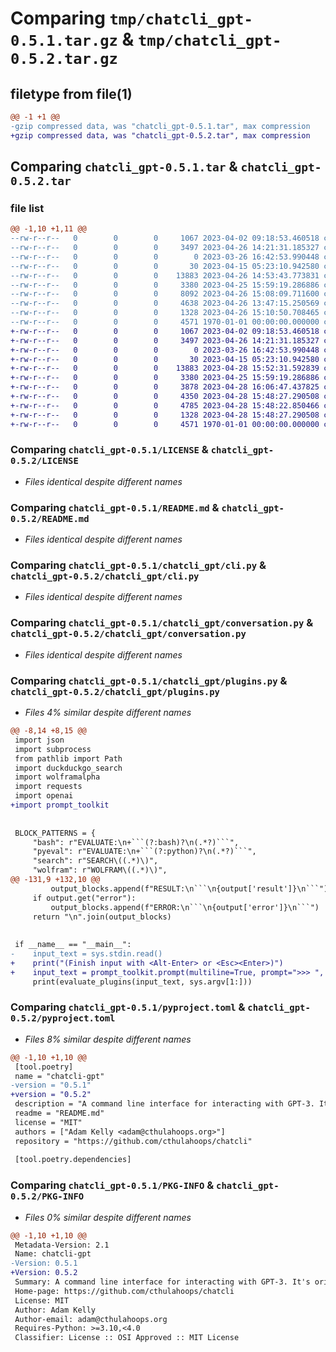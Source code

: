 # Comparing `tmp/chatcli_gpt-0.5.1.tar.gz` & `tmp/chatcli_gpt-0.5.2.tar.gz`

## filetype from file(1)

```diff
@@ -1 +1 @@
-gzip compressed data, was "chatcli_gpt-0.5.1.tar", max compression
+gzip compressed data, was "chatcli_gpt-0.5.2.tar", max compression
```

## Comparing `chatcli_gpt-0.5.1.tar` & `chatcli_gpt-0.5.2.tar`

### file list

```diff
@@ -1,10 +1,11 @@
--rw-r--r--   0        0        0     1067 2023-04-02 09:18:53.460518 chatcli_gpt-0.5.1/LICENSE
--rw-r--r--   0        0        0     3497 2023-04-26 14:21:31.185327 chatcli_gpt-0.5.1/README.md
--rw-r--r--   0        0        0        0 2023-03-26 16:42:53.990448 chatcli_gpt-0.5.1/chatcli_gpt/__init__.py
--rw-r--r--   0        0        0       30 2023-04-15 05:23:10.942580 chatcli_gpt-0.5.1/chatcli_gpt/__main__.py
--rw-r--r--   0        0        0    13883 2023-04-26 14:53:43.773831 chatcli_gpt-0.5.1/chatcli_gpt/cli.py
--rw-r--r--   0        0        0     3380 2023-04-25 15:59:19.286886 chatcli_gpt-0.5.1/chatcli_gpt/conversation.py
--rw-r--r--   0        0        0     8092 2023-04-26 15:08:09.711600 chatcli_gpt-0.5.1/chatcli_gpt/log.py
--rw-r--r--   0        0        0     4638 2023-04-26 13:47:15.250569 chatcli_gpt-0.5.1/chatcli_gpt/plugins.py
--rw-r--r--   0        0        0     1328 2023-04-26 15:10:50.708465 chatcli_gpt-0.5.1/pyproject.toml
--rw-r--r--   0        0        0     4571 1970-01-01 00:00:00.000000 chatcli_gpt-0.5.1/PKG-INFO
+-rw-r--r--   0        0        0     1067 2023-04-02 09:18:53.460518 chatcli_gpt-0.5.2/LICENSE
+-rw-r--r--   0        0        0     3497 2023-04-26 14:21:31.185327 chatcli_gpt-0.5.2/README.md
+-rw-r--r--   0        0        0        0 2023-03-26 16:42:53.990448 chatcli_gpt-0.5.2/chatcli_gpt/__init__.py
+-rw-r--r--   0        0        0       30 2023-04-15 05:23:10.942580 chatcli_gpt-0.5.2/chatcli_gpt/__main__.py
+-rw-r--r--   0        0        0    13883 2023-04-28 15:52:31.592839 chatcli_gpt-0.5.2/chatcli_gpt/cli.py
+-rw-r--r--   0        0        0     3380 2023-04-25 15:59:19.286886 chatcli_gpt-0.5.2/chatcli_gpt/conversation.py
+-rw-r--r--   0        0        0     3878 2023-04-28 16:06:47.437825 chatcli_gpt-0.5.2/chatcli_gpt/data/default_log
+-rw-r--r--   0        0        0     4350 2023-04-28 15:48:27.290508 chatcli_gpt-0.5.2/chatcli_gpt/log.py
+-rw-r--r--   0        0        0     4785 2023-04-28 15:48:22.850466 chatcli_gpt-0.5.2/chatcli_gpt/plugins.py
+-rw-r--r--   0        0        0     1328 2023-04-28 15:48:27.290508 chatcli_gpt-0.5.2/pyproject.toml
+-rw-r--r--   0        0        0     4571 1970-01-01 00:00:00.000000 chatcli_gpt-0.5.2/PKG-INFO
```

### Comparing `chatcli_gpt-0.5.1/LICENSE` & `chatcli_gpt-0.5.2/LICENSE`

 * *Files identical despite different names*

### Comparing `chatcli_gpt-0.5.1/README.md` & `chatcli_gpt-0.5.2/README.md`

 * *Files identical despite different names*

### Comparing `chatcli_gpt-0.5.1/chatcli_gpt/cli.py` & `chatcli_gpt-0.5.2/chatcli_gpt/cli.py`

 * *Files identical despite different names*

### Comparing `chatcli_gpt-0.5.1/chatcli_gpt/conversation.py` & `chatcli_gpt-0.5.2/chatcli_gpt/conversation.py`

 * *Files identical despite different names*

### Comparing `chatcli_gpt-0.5.1/chatcli_gpt/plugins.py` & `chatcli_gpt-0.5.2/chatcli_gpt/plugins.py`

 * *Files 4% similar despite different names*

```diff
@@ -8,14 +8,15 @@
 import json
 import subprocess
 from pathlib import Path
 import duckduckgo_search
 import wolframalpha
 import requests
 import openai
+import prompt_toolkit
 
 
 BLOCK_PATTERNS = {
     "bash": r"EVALUATE:\n+```(?:bash)?\n(.*?)```",
     "pyeval": r"EVALUATE:\n+```(?:python)?\n(.*?)```",
     "search": r"SEARCH\((.*)\)",
     "wolfram": r"WOLFRAM\((.*)\)",
@@ -131,9 +132,10 @@
         output_blocks.append(f"RESULT:\n```\n{output['result']}\n```")
     if output.get("error"):
         output_blocks.append(f"ERROR:\n```\n{output['error']}\n```")
     return "\n".join(output_blocks)
 
 
 if __name__ == "__main__":
-    input_text = sys.stdin.read()
+    print("(Finish input with <Alt-Enter> or <Esc><Enter>)")
+    input_text = prompt_toolkit.prompt(multiline=True, prompt=">>> ", continuation_prompt="... ")
     print(evaluate_plugins(input_text, sys.argv[1:]))
```

### Comparing `chatcli_gpt-0.5.1/pyproject.toml` & `chatcli_gpt-0.5.2/pyproject.toml`

 * *Files 8% similar despite different names*

```diff
@@ -1,10 +1,10 @@
 [tool.poetry]
 name = "chatcli-gpt"
-version = "0.5.1"
+version = "0.5.2"
 description = "A command line interface for interacting with GPT-3. It's orientated around an append only chat log so you get a complete history of your conversations."
 readme = "README.md"
 license = "MIT"
 authors = ["Adam Kelly <adam@cthulahoops.org>"]
 repository = "https://github.com/cthulahoops/chatcli"
 
 [tool.poetry.dependencies]
```

### Comparing `chatcli_gpt-0.5.1/PKG-INFO` & `chatcli_gpt-0.5.2/PKG-INFO`

 * *Files 0% similar despite different names*

```diff
@@ -1,10 +1,10 @@
 Metadata-Version: 2.1
 Name: chatcli-gpt
-Version: 0.5.1
+Version: 0.5.2
 Summary: A command line interface for interacting with GPT-3. It's orientated around an append only chat log so you get a complete history of your conversations.
 Home-page: https://github.com/cthulahoops/chatcli
 License: MIT
 Author: Adam Kelly
 Author-email: adam@cthulahoops.org
 Requires-Python: >=3.10,<4.0
 Classifier: License :: OSI Approved :: MIT License
```

